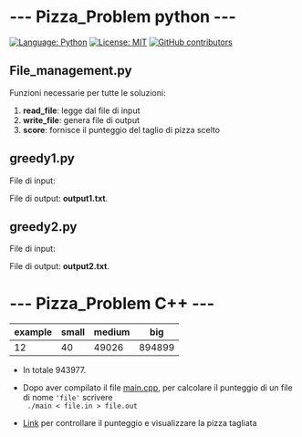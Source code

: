 # --- Pizza_Problem python ---
[![Language: Python](https://img.shields.io/badge/Language-Python-blue.svg)](https://www.python.org/)
[![License: MIT](https://img.shields.io/badge/License-MIT-blue.svg)](https://sudati-simone.mit-license.org/SimoneSudati/License_MIT.com)
[![GitHub contributors](https://img.shields.io/github/contributors/AcoffeePlease/Pizza_Problem.svg)](https://GitHub.com/AcoffeePlease/Pizza_Problem/graphs/contributors/) 

## File_management.py
Funzioni necessarie per tutte le soluzioni:
1) **read_file**: legge dal file di input
2) **write_file**: genera file di output 
3) **score**: fornisce il punteggio del taglio di pizza scelto

## greedy1.py
File di input: 

File di output: **output1.txt**.

## greedy2.py
File di input: 

File di output: **output2.txt**.


# --- Pizza_Problem C++ ---
| example  | small   | medium   | big | 
|-------------- | -------------- | -------------- | ----------|
| 12    | 40     | 49026     | 894899 | 

- In totale 943977.
- Dopo aver compilato il file [main.cpp](./main.cpp), per 
calcolare il punteggio di un file di nome `'file'` scrivere  
``` ./main < file.in > file.out```


- [Link](https://hashcode-pizza.now.sh/) per controllare il punteggio e visualizzare la pizza tagliata 
